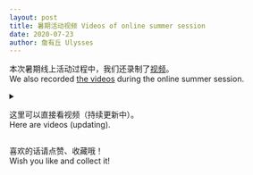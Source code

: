 ```yaml
---
layout: post
title: 暑期活动视频 Videos of online summer session
date: 2020-07-23
author: 詹有丘 Ulysses
---
```


本次暑期线上活动过程中，我们还录制了[视频](https://www.bilibili.com/video/BV1bZ4y1T7x9)。<br/>
We also recorded [the videos](https://www.bilibili.com/video/BV1bZ4y1T7x9) during the online summer session.

<details>
<summary>
<p>这里可以直接看视频（持续更新中）。<br/>
Here are videos (updating).</p>
</summary>
<p>
{% for i in (1..8) %}
<iframe src="//player.bilibili.com/player.html?aid=371476253&bvid=BV1bZ4y1T7x9&cid=215579849&page={{ i }}" scrolling="no" border="0" frameborder="no" framespacing="0" allowfullscreen="true" width="600" height="450"></iframe>
{% endfor %}
</p>
</details>

喜欢的话请点赞、收藏哦！<br/>
Wish you like and collect it!
